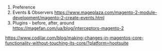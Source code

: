1. Preference 
2. Events & Observers  https://www.mageplaza.com/magento-2-module-development/magento-2-create-events.html
3. Plugins - before, after, around https://magefan.com/ua/blog/interceptors-magento-2


https://www.codilar.com/blog/making-changes-in-magentos-core-functionality-without-touching-its-core/?platform=hootsuite


   